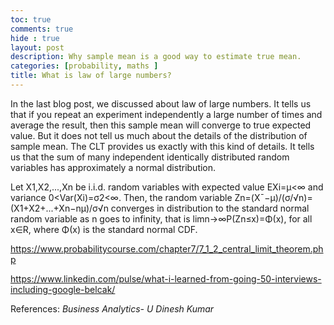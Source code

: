 ```yaml
---
toc: true
comments: true
hide : true
layout: post
description: Why sample mean is a good way to estimate true mean.
categories: [probability, maths ]
title: What is law of large numbers?
---
```



In the last blog post, we discussed about law of large numbers. It tells us that if you repeat an experiment independently a large number of times and average the result, then this sample mean will converge to true expected value. But it does not tell us much about the details of the distribution of sample mean. The CLT provides us exactly with this kind of details. It tells us that the sum of many independent identically distributed random variables has approximately a normal distribution. 



Let X1,X2,...,Xn be i.i.d. random variables with expected value EXi=μ<∞ and variance 0<Var(Xi)=σ2<∞. Then, the random variable
Zn=(X¯−μ)/(σ/√n)=(X1+X2+...+Xn−nμ)/σ√n
converges in distribution to the standard normal random variable as n goes to infinity, that is
limn→∞P(Zn≤x)=Φ(x), for all x∈R,
where Φ(x) is the standard normal CDF.

https://www.probabilitycourse.com/chapter7/7_1_2_central_limit_theorem.php

https://www.linkedin.com/pulse/what-i-learned-from-going-50-interviews-including-google-belcak/











References:
*Business Analytics- U Dinesh Kumar*
